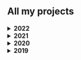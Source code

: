 ## All my projects

<details><summary><b>2022</b></summary>

- [Alvis](https://github.com/carltheperson/alvis)
- [Advanced JavaScript Objects](https://github.com/carltheperson/advanced-js-objects)
- [Boxes and Eggs](https://github.com/carltheperson/boxes-and-eggs)
- [RxJS Notes](https://github.com/carltheperson/rxjs-notes)
- [Assembly Enigma](https://github.com/carltheperson/assembly-enigma)
- [Artgen](https://github.com/carltheperson/artgen)
- [Blockamok](https://github.com/carltheperson/blockamok)
- [HN Matching Pairs](https://github.com/carltheperson/hn-matching-pairs)

</details>

<details><summary><b>2021</b></summary>

- [Blog v1](https://github.com/carltheperson/carltheperson-com/tree/6a5fa17b27d8d9b5995e85f8ece8d004ab79e198)
- [10 Things Linux](https://github.com/carltheperson/10-things-linux)
- [Game of Life](https://github.com/carltheperson/game-of-life)
- [Blog v2](https://github.com/carltheperson/carltheperson-com)
- [Same App Different Design Patterns](https://github.com/carltheperson/same-app-different-design-patterns)
- [Car and Mouse](https://github.com/carltheperson/car-and-mouse)
- [Geo Memorizer](https://github.com/carltheperson/geo-memorizer)
- [Magic TypeScript](https://github.com/carltheperson/magic-typescript)

</details>

<details><summary><b>2020</b></summary>

- [Island Flyer](https://github.com/carltheperson/island-flyer)
- [Connect Dev](https://github.com/carltheperson/Connect-Dev)
- [Jenkins Blog Post](https://carltheperson.com/posts/jenkins-in-docker-and-tests-inside-own-container/)
- [Otis](https://github.com/carltheperson/Otis)
- [Terrible Calculator](https://github.com/carltheperson/Terrible-Calculator)
- [Personal Website v2](https://github.com/carltheperson/Personal-Website)
- [Safe Secrets](https://github.com/carltheperson/Safe-Secrets)
- [Cat or Dog](https://github.com/carltheperson/Cat-Or-Dog)
- [Limitless Lottery](https://github.com/carltheperson/limitless-lottery)

</details>

<details><summary><b>2019</b></summary>

- [Cannon Simulator](https://github.com/carltheperson/Cannon-Simulator)
- [Watermarker](https://github.com/carltheperson/Watermarker)
- [Rectangle Sorter](https://github.com/carltheperson/Rectangle-Sorter)
- [Remote Command Executor](https://github.com/carltheperson/Remote-Command-Executor)
- [Lyric Downloader](https://github.com/carltheperson/Lyric-Downloader)
- [The Pi Guide](https://github.com/carltheperson/The-Pi-Guide)
- [Random Recipes](https://github.com/carltheperson/Random-Recipes)
- [Planet Generator](https://github.com/carltheperson/Planet-Generator)
- [Personal Website v1](https://github.com/carltheperson/Personal-Website/tree/56b884e0709aa225cabaf8894bf6c9afbdad4fc0)
- [Blobs](https://github.com/carltheperson/Blobs)
- [Active Only Recorder](https://github.com/carltheperson/Blobs)
- [ASCII Maze](https://github.com/carltheperson/ASCII-Maze)

</details>

